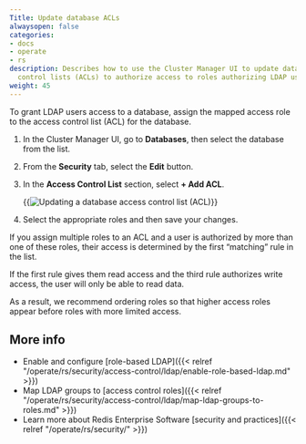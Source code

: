 ```yaml
---
Title: Update database ACLs
alwaysopen: false
categories:
- docs
- operate
- rs
description: Describes how to use the Cluster Manager UI to update database access
  control lists (ACLs) to authorize access to roles authorizing LDAP user access.
weight: 45
---
```


To grant LDAP users access to a database, assign the mapped access role to the access control list (ACL) for the database.

1.  In the Cluster Manager UI, go to **Databases**, then select the database from the list.

1.  From the **Security** tab, select the **Edit** button.

1.  In the **Access Control List** section, select **+ Add ACL**.

    {{<image filename="images/rs/screenshots/databases/security-access-control-acl-only.png" alt="Updating a database access control list (ACL)" >}}

1.  Select the appropriate roles and then save your changes.

If you assign multiple roles to an ACL and a user is authorized by more than one of these roles, their access is determined by the first “matching” rule in the list.  

If the first rule gives them read access and the third rule authorizes write access, the user will only be able to read data.  

As a result, we recommend ordering roles so that higher access roles appear before roles with more limited access. 


## More info

- Enable and configure [role-based LDAP]({{< relref "/operate/rs/security/access-control/ldap/enable-role-based-ldap.md" >}})
- Map LDAP groups to [access control roles]({{< relref "/operate/rs/security/access-control/ldap/map-ldap-groups-to-roles.md" >}})
- Learn more about Redis Enterprise Software [security and practices]({{< relref "/operate/rs/security/" >}})
